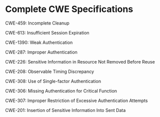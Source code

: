 

# Complete CWE Specifications

CWE-459: Incomplete Cleanup

CWE-613: Insufficient Session Expiration

CWE-1390: Weak Authentication

CWE-287: Improper Authentication

CWE-226: Sensitive Information in Resource Not Removed Before Reuse

CWE-208: Observable Timing Discrepancy

CWE-308: Use of Single-factor Authentication

CWE-306: Missing Authentication for Critical Function

CWE-307: Improper Restriction of Excessive Authentication Attempts

CWE-201: Insertion of Sensitive Information Into Sent Data